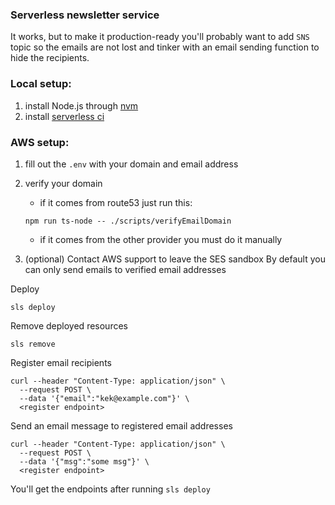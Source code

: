 ### Serverless newsletter service

It works, but to make it production-ready you'll probably want to add `SNS` topic so the emails are not lost and tinker with an email sending function to hide the recipients.

### Local setup:

1. install Node.js through [nvm](https://github.com/nvm-sh/nvm)
2. install [serverless ci](https://www.serverless.com/)

### AWS setup:

1. fill out the `.env` with your domain and email address
2. verify your domain

   - if it comes from route53 just run this:

   ```
   npm run ts-node -- ./scripts/verifyEmailDomain
   ```

   - if it comes from the other provider you must do it manually

3. (optional) Contact AWS support to leave the SES sandbox
   By default you can only send emails to verified email addresses

Deploy

```
sls deploy
```

Remove deployed resources

```
sls remove
```

Register email recipients

```
curl --header "Content-Type: application/json" \
  --request POST \
  --data '{"email":"kek@example.com"}' \
  <register endpoint>
```

Send an email message to registered email addresses

```
curl --header "Content-Type: application/json" \
  --request POST \
  --data '{"msg":"some msg"}' \
  <register endpoint>
```

You'll get the endpoints after running `sls deploy`
